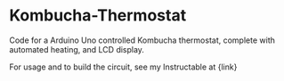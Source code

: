 # Kombucha-Thermostat
Code for a Arduino Uno controlled Kombucha thermostat, complete with automated heating, and LCD display.

For usage and to build the circuit, see my Instructable at {link}
